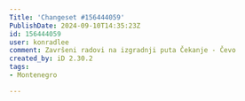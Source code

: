 ```yaml
---
Title: 'Changeset #156444059'
PublishDate: 2024-09-10T14:35:23Z
id: 156444059
user: konradlee
comment: Završeni radovi na izgradnji puta Čekanje - Čevo
created_by: iD 2.30.2
tags:
- Montenegro

---
```

